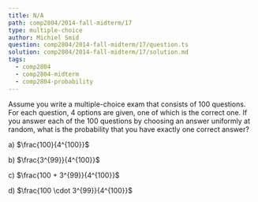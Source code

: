 ```yaml
---
title: N/A
path: comp2804/2014-fall-midterm/17
type: multiple-choice
author: Michiel Smid
question: comp2804/2014-fall-midterm/17/question.ts
solution: comp2804/2014-fall-midterm/17/solution.md
tags:
  - comp2804
  - comp2804-midterm
  - comp2804-probability
---
```


Assume you write a multiple-choice exam that consists of 100 questions. For each question, 4 options are given, one of which is the correct one. If you answer each of the 100 questions by choosing an answer uniformly at random, what is the probability that you have exactly one correct answer?

a) $\frac{100}{4^{100}}$

b) $\frac{3^{99}}{4^{100}}$

c) $\frac{100 + 3^{99}}{4^{100}}$

d) $\frac{100 \cdot 3^{99}}{4^{100}}$
